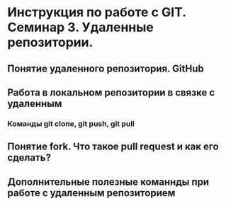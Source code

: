 # Инструкция по работе с GIT. Семинар 3. Удаленные репозитории.
 

 ## Понятие удаленного репозитория. GitHub

## Работа в локальном репозитории в связке с удаленным
### Команды **git clone, git push, git pull**

## Понятие **fork**. Что такое **pull request**  и как его сделать?

## Дополнительные полезные команнды при работе с удаленным репозиторием
